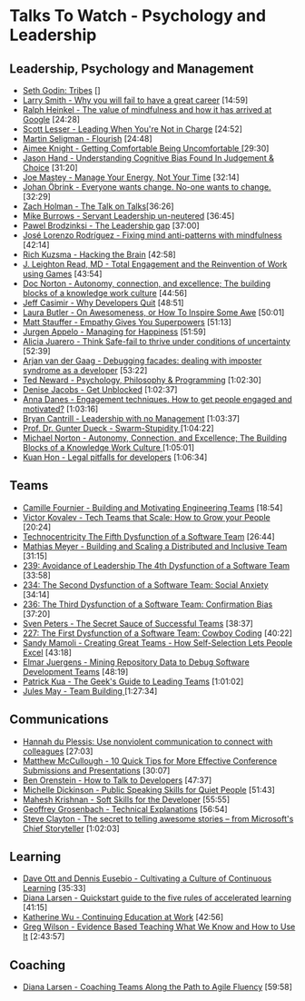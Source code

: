 # Talks To Watch - Psychology and Leadership

## Leadership, Psychology and Management
- [Seth Godin: Tribes](https://vimeo.com/2090774)  []
- [Larry Smith - Why you will fail to have a great career](https://www.youtube.com/watch?v=iKHTawgyKWQ)  [14:59]
- [Ralph Heinkel - The value of mindfulness and how it has arrived at Google](https://www.youtube.com/watch?v=8TAJ9ytl9qE) [24:28]
- [Scott Lesser - Leading When You're Not in Charge](https://www.youtube.com/watch?v=m-WDmNoQmkg) [24:52]
- [Martin Seligman - Flourish](https://vimeo.com/channels/thersa/26720639)  [24:48]
- [Aimee Knight - Getting Comfortable Being Uncomfortable ](https://www.youtube.com/watch?v=9qkef7IXn6s) [29:30]
- [Jason Hand - Understanding Cognitive Bias Found In Judgement & Choice](https://www.youtube.com/watch?v=tnFw-0hpa5A) [31:20]
- [Joe Mastey - Manage Your Energy, Not Your Time](https://www.youtube.com/watch?v=40tblq40AkQ) [32:14]
- [Johan Öbrink - Everyone wants change. No-one wants to change.](https://vimeo.com/190929281) [32:29]
- [Zach Holman - The Talk on Talks](http://devslovebacon.com/conferences/bacon-2014/talks/the-talk-on-talks)[36:26]
- [Mike Burrows - Servant Leadership un-neutered](https://vimeo.com/191064322) [36:45]
- [Pawel Brodzinksi - The Leadership gap](https://vimeo.com/115962902)  [37:00]
- [José Lorenzo Rodríguez - Fixing mind anti-patterns with mindfulness](https://vimeo.com/191078784) [42:14]
- [Rich Kuzsma - Hacking the Brain](https://www.youtube.com/watch?v=YEpWr1PknIU) [42:58]
- [J. Leighton Read, MD - Total Engagement and the Reinvention of Work using Games](https://vimeo.com/43250464)  [43:54]
- [Doc Norton - Autonomy, connection, and excellence; The building blocks of a knowledge work culture](https://vimeo.com/144862097) [44:56]
- [Jeff Casimir - Why Developers Quit](https://www.youtube.com/watch?v=JgEgtKKAabg) [48:51]
- [Laura Butler - On Awesomeness, or How To Inspire Some Awe](https://channel9.msdn.com/Events/Ignite/Microsoft-Ignite-New-Zealand-2015/M113)  [50:01]
- [Matt Stauffer - Empathy Gives You Superpowers](https://www.youtube.com/watch?v=fMFjO2szDnk) [51:13]
- [Jurgen Appelo - Managing for Happiness](https://vimeo.com/190990853) [51:59]
- [Alicia Juarero - Think Safe-fail to thrive under conditions of uncertainty](https://vimeo.com/143055623)  [52:39]
- [Arjan van der Gaag - Debugging facades: dealing with imposter syndrome as a developer](https://www.youtube.com/watch?v=wKz7mOZ4P-A) [53:22]
- [Ted Neward - Psychology, Philosophy & Programming](https://www.youtube.com/watch?v=XShcmCBK93E) [1:02:30]
- [Denise Jacobs - Get Unblocked](https://vimeo.com/131640717)  [1:02:37]
- [Anna Danes - Engagement techniques. How to get people engaged and motivated?](https://vimeo.com/131641617)  [1:03:16]
- [Bryan Cantrill - Leadership with no Management](https://www.youtube.com/watch?v=bGkVM1B5NuI) [1:03:37]
- [Prof. Dr. Gunter Dueck - Swarm-Stupidity ](https://www.youtube.com/watch?v=i-hsD2gnuRU) [1:04:22]
- [Michael Norton - Autonomy, Connection, and Excellence; The Building Blocks of a Knowledge Work Culture ](https://vimeo.com/154049610)  [1:05:01]
- [Kuan Hon - Legal pitfalls for developers](https://vimeo.com/153779115)  [1:06:34]

## Teams

- [Camille Fournier - Building and Motivating Engineering Teams](https://www.youtube.com/watch?v=7R-Y2DwWOr0) [18:54]
- [Victor Kovalev - Tech Teams that Scale: How to Grow your People](https://www.youtube.com/watch?v=Rzv-ANxWVM0) [20:24]
- [Technocentricity  The Fifth Dysfunction of a Software Team](https://www.youtube.com/watch?v=eZkU_TeaArA) [26:44]
- [Mathias Meyer - Building and Scaling a Distributed and Inclusive Team ](https://www.youtube.com/watch?v=XAU5q-biY28) [31:15]
- [239: Avoidance of Leadership  The 4th Dysfunction of a Software Team](https://www.youtube.com/watch?v=M0zVqz9vYPM) [33:58]
- [234: The Second Dysfunction of a Software Team: Social Anxiety](https://www.youtube.com/watch?v=h5DC7TQiocc) [34:14]
- [236: The Third Dysfunction of a Software Team: Confirmation Bias](https://www.youtube.com/watch?v=NUz4vopV-zc) [37:20]
- [Sven Peters - The Secret Sauce of Successful Teams](https://vimeo.com/191020872) [38:37]
- [227: The First Dysfunction of a Software Team: Cowboy Coding](https://www.youtube.com/watch?v=HjjbVn861xk) [40:22]
- [Sandy Mamoli - Creating Great Teams - How Self-Selection Lets People Excel](https://www.youtube.com/watch?v=QpdmmAHGR2A) [43:18]
- [Elmar Juergens - Mining Repository Data to Debug Software Development Teams](https://www.youtube.com/watch?v=HJg5l9KTLBk) [48:19]
- [Patrick Kua - The Geek's Guide to Leading Teams](https://www.youtube.com/watch?v=0PsGgnQc4eY) [1:01:02]
- [Jules May - Team Building ](https://www.youtube.com/watch?v=_Bnm9QWWRlA) [1:27:34]

## Communications

- [Hannah du Plessis: Use nonviolent communication to connect with colleagues](https://vimeo.com/128634090)  [27:03]
- [Matthew McCullough - 10 Quick Tips for More Effective Conference Submissions and Presentations](https://www.youtube.com/watch?v=fJz4JJIchaY)  [30:07]
- [Ben Orenstein - How to Talk to Developers](https://www.youtube.com/watch?v=l9JXH7JPjR4)  [47:37]
- [Michelle Dickinson - Public Speaking Skills for Quiet People](https://channel9.msdn.com/Events/Ignite/Microsoft-Ignite-New-Zealand-2015/M316)  [51:43]
- [Mahesh Krishnan - Soft Skills for the Developer](https://www.youtube.com/watch?v=qiK3vQkXn6U) [55:55]
- [Geoffrey Grosenbach - Technical Explanations](https://www.youtube.com/watch?v=FpnLCkhv-1g)  [56:54]
- [Steve Clayton - The secret to telling awesome stories – from Microsoft's Chief Storyteller](https://channel9.msdn.com/Events/Ignite/Microsoft-Ignite-New-Zealand-2015/M112)  [1:02:03]


## Learning

- [Dave Ott and Dennis Eusebio - Cultivating a Culture of Continuous Learning](https://www.youtube.com/watch?v=awTIU0K6nb4) [35:33]
- [Diana Larsen - Quickstart guide to the five rules of accelerated learning](https://vimeo.com/144795023)  [41:15]
- [Katherine Wu - Continuing Education at Work](https://www.youtube.com/watch?v=9uRho69xSAI) [42:56]
- [Greg Wilson - Evidence Based Teaching What We Know and How to Use It](https://www.youtube.com/watch?v=kmVKGxPlTvc) [2:43:57]


## Coaching
-  [Diana Larsen - Coaching Teams Along the Path to Agile Fluency](https://vimeo.com/104054525) [59:58]